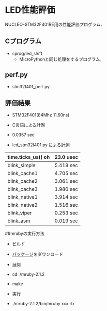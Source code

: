 # LED性能評価

NUCLEO-STM32F401RE用の性能評価プログラム．

## Cプログラム

- cprog/led_shift
  - MicroPythonと同じ処理をするプログラム．

## perf.py

- stm32f401_perf.py

## 評価結果
- STM32F401(84Mhz 11.90ns)

- C言語による計測
 - 0.0357 sec

- led_stm32f401.py による計測

| time.ticks_us() oh | 23.0 usec |
----|---- 
| blink_simple    | 5.418 sec |
| blink_cache1    | 4.705 sec |
| blink_cache2    | 3.061 sec |
| blink_cache3    | 1.980 sec |
| blink_native1   | 3.914 sec |
| blink_native2   | 1.516 sec |
| blink_viper     | 0.253 sec |
| blink_asm       | 0.019 sec |


##mrubyの実行方法
- ビルド
 - [パッケージ](http://forum.mruby.org/download/index212.html)をダウンロード
 - 展開
 - cd ./mruby-2.1.2
 - make

- 実行
 - ./mruby-2.1.2/bin/mruby xxx.rb

